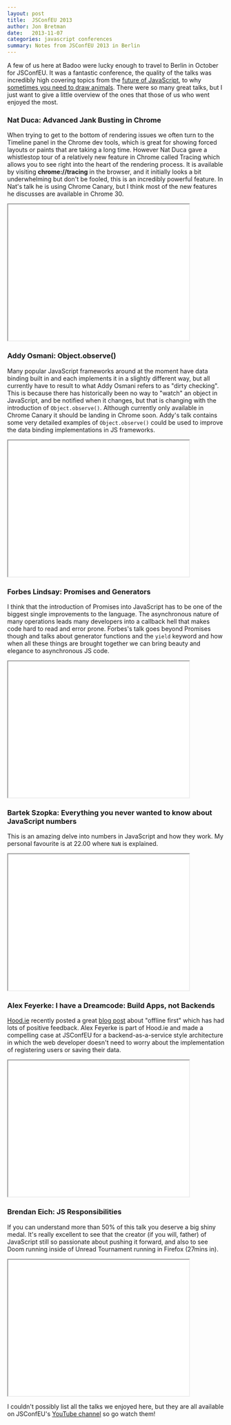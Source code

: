 ```yaml
---
layout: post
title:  JSConfEU 2013
author: Jon Bretman
date:   2013-11-07
categories: javascript conferences
summary: Notes from JSConfEU 2013 in Berlin
---
```


A few of us here at Badoo were lucky enough to travel to Berlin in October for JSConfEU. It was a fantastic conference, the quality of the talks was incredibly high covering topics from the [future of JavaScript](http://www.youtube.com/watch?v=IXIkTrq3Rgg), to why [sometimes you need to draw animals](http://www.youtube.com/watch?v=qaLcnzs1hcI). There were so many great talks, but I just want to give a little overview of the ones that those of us who went enjoyed the most.

### Nat Duca: Advanced Jank Busting in Chrome

When trying to get to the bottom of rendering issues we often turn to the Timeline panel in the Chrome dev tools, which is great for showing forced layouts or paints that are taking a long time. However Nat Duca gave a whistlestop tour of a relatively new feature in Chrome called Tracing which allows you to see right into the heart of the rendering process. It is available by visiting **chrome://tracing** in the browser, and it initially looks a bit underwhelming but don't be fooled, this is an incredibly powerful feature. In Nat's talk he is using Chrome Canary, but I think most of the new features he discusses are available in Chrome 30.

<iframe width="420" height="315" src="//www.youtube.com/embed/8S_Vlq3jLZ0"> </iframe>

### Addy Osmani: Object.observe()

Many popular JavaScript frameworks around at the moment have data binding built in and each implements it in a slightly different way, but all currently have to result to what Addy Osmani refers to as "dirty checking". This is because there has historically been no way to "watch" an object in JavaScript, and be notified when it changes, but that is changing with the introduction of `Object.observe()`. Although currently only available in Chrome Canary it should be landing in Chrome soon. Addy's talk contains some very detailed examples of `Object.observe()` could be used to improve the data binding implementations in JS frameworks.

<iframe width="420" height="315" src="//www.youtube.com/embed/mfOh-J-9BY0"> </iframe>

### Forbes Lindsay: Promises and Generators

I think that the introduction of Promises into JavaScript has to be one of the biggest single improvements to the language. The asynchronous nature of many operations leads many developers into a callback hell that makes code hard to read and error prone. Forbes's talk goes beyond Promises though and talks about generator functions and the `yield` keyword and how when all these things are brought together we can bring beauty and elegance to asynchronous JS code.

<iframe width="420" height="315" src="//www.youtube.com/embed/qbKWsbJ76-s"> </iframe>


### Bartek Szopka: Everything you never wanted to know about JavaScript numbers

This is an amazing delve into numbers in JavaScript and how they work. My personal favourite is at 22.00 where `NaN` is explained.

<iframe width="420" height="315" src="//www.youtube.com/embed/MqHDDtVYJRI"> </iframe>


### Alex Feyerke: I have a Dreamcode: Build Apps, not Backends

[Hood.ie](http://hood.ie/) recently posted a great [blog post](http://blog.hood.ie/2013/11/say-hello-to-offline-first/) about "offline first" which has had lots of positive feedback. Alex Feyerke is part of Hood.ie and made a compelling case at JSConfEU for a backend-as-a-service style architecture in which the web developer doesn't need to worry about the implementation of registering users or saving their data.

<iframe width="420" height="315" src="//www.youtube.com/embed/ARophKqA4E0"> </iframe>

### Brendan Eich: JS Responsibilities

If you can understand more than 50% of this talk you deserve a big shiny medal. It's really excellent to see that the creator (if you will, father) of JavaScript still so passionate about pushing it forward, and also to see Doom running inside of Unread Tournament running in Firefox (27mins in).

<iframe width="420" height="315" src="//www.youtube.com/embed/IXIkTrq3Rgg"> </iframe>

I couldn't possibly list all the talks we enjoyed here, but they are all available on JSConfEU's [YouTube channel](http://www.youtube.com/playlist?list=UUzoVCacndDCfGDf41P-z0iA) so go watch them!